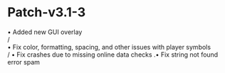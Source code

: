 # Patch-v3.1-3
• Added new GUI overlay       
/                                                                                                                                                   
• Fix color, formatting, spacing, and other issues with player symbols                                                                           
/
• Fix crashes due to missing online data checks
.• Fix string not found error spam
